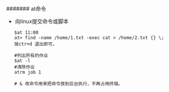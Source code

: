  ####### at命令
 - 向linux提交命令或脚本
 ```
    $at 11:00
    at> find -name /home/1.txt -exec cat > /home/2.txt {} \;
    按ctr+d 退出即可，
    
    #列出所有的作业
    $at -l
    #清除作业
    atrm job 1
    
    # & 改命令用来把命令放到后台执行，不再占用终端。 
    
    
 ```